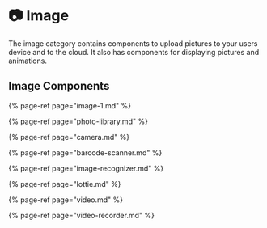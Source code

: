 # 📷  Image

The image category contains components to upload pictures to your users device and to the cloud. It also has components for displaying pictures and animations. 

## Image Components

{% page-ref page="image-1.md" %}

{% page-ref page="photo-library.md" %}

{% page-ref page="camera.md" %}

{% page-ref page="barcode-scanner.md" %}

{% page-ref page="image-recognizer.md" %}

{% page-ref page="lottie.md" %}

{% page-ref page="video.md" %}

{% page-ref page="video-recorder.md" %}


